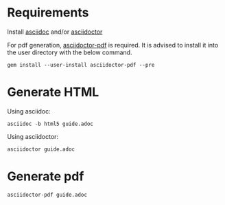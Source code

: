 # Requirements

Install [asciidoc](http://asciidoc.org/INSTALL.html) and/or [asciidoctor](https://asciidoctor-docs.netlify.com/asciidoctor/1.5/setup/install-on-linux/)

For pdf generation, [asciidoctor-pdf](https://asciidoctor.org/docs/asciidoctor-pdf/#getting-started) is required.
It is advised to install it into the user directory with the below command.
```
gem install --user-install asciidoctor-pdf --pre
```

# Generate HTML

Using asciidoc:

```
asciidoc -b html5 guide.adoc
```

Using asciidoctor:
```
asciidoctor guide.adoc
```

# Generate pdf

```
asciidoctor-pdf guide.adoc
```
